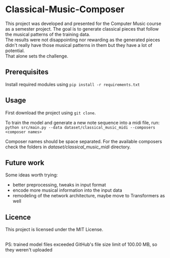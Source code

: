 # Classical-Music-Composer

This project was developed and presented for the Computer Music course as a semester project. The goal is to generate classical pieces that follow the musical patterns of the training data.  
The results were not disappointing nor rewarding as the generated pieces didn't really have those musical patterns in them but they have a lot of potential.  
That alone sets the challenge.

## Prerequisites
Install required modules using
```pip install -r requirements.txt```

## Usage
First download the project using `git clone`.

To train the model and generate a new note sequence into a midi file, run:  
```python src/main.py --data dataset/classical_music_midi --composers <composer names>```

Composer names should be space separated. For the available composers check the folders in *dataset/classical_music_midi* directory.

## Future work
Some ideas worth trying:
- better preprocessing, tweaks in input format
- encode more musical information into the input data
- remodeling of the network architecture, maybe move to Transformers as well

## Licence
This project is licensed under the MIT License.

##
PS: trained model files exceeded GitHub's file size limit of 100.00 MB, so they weren't uploaded
